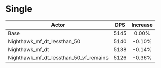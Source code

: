 # Single
| Actor | DPS | Increase |
|---|:---:|:---:|
|Base|5145|0.00%|
|Nighthawk_mf_dt_lessthan_50|5140|-0.10%|
|Nighthawk_mf_dt|5138|-0.14%|
|Nighthawk_mf_dt_lessthan_50_vf_remains|5126|-0.36%|
